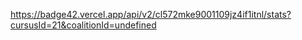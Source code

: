 https://badge42.vercel.app/api/v2/cl572mke9001109jz4if1itnl/stats?cursusId=21&coalitionId=undefined
